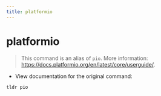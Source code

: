 ```yaml
---
title: platformio
---
```

# platformio

> This command is an alias of `pio`.
> More information: <https://docs.platformio.org/en/latest/core/userguide/>.

- View documentation for the original command:

`tldr pio`

